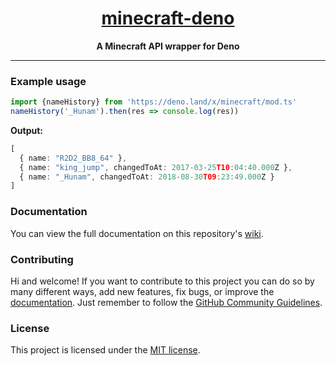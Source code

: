 <h1 align='center'><ins>minecraft-deno</ins></h1>
<p align='center'><strong>A Minecraft API wrapper for Deno</strong></p>

---

### Example usage

```typescript
import {nameHistory} from 'https://deno.land/x/minecraft/mod.ts'
nameHistory('_Hunam').then(res => console.log(res))
```

**Output:**

```typescript
[
  { name: "R2D2_BB8_64" },
  { name: "king_jump", changedToAt: 2017-03-25T10:04:40.000Z },
  { name: "_Hunam", changedToAt: 2018-08-30T09:23:49.000Z }
]
```

### Documentation

You can view the full documentation on this repository's [wiki](https://github.com/Hunam6/minecraft-deno/wiki).

### Contributing

Hi and welcome! If you want to contribute to this project you can do so by many different ways, add new features, fix bugs, or improve the [documentation](https://github.com/Hunam6/minecraft-deno/wiki).
Just remember to follow the [GitHub Community Guidelines](https://docs.github.com/articles/github-community-guidelines).

### License

This project is licensed under the [MIT license](./LICENSE).
